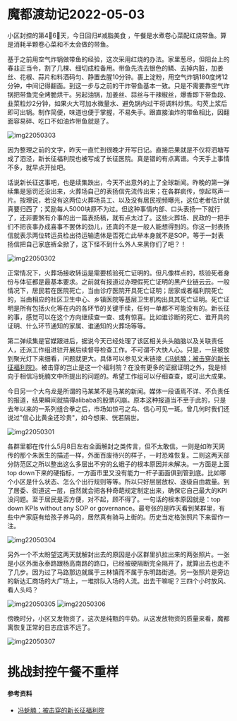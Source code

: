# 魔都渡劫记2022-05-03

小区封控的第4⃣️6⃣️天，今日回归#减脂美食 ，午餐是水煮卷心菜配红烧带鱼。算是消耗半颗卷心菜和不太会做的带鱼。

基于之前用空气炸锅做带鱼的经验，这次采用红烧的办法。家里葱尽，但阳台上的春韭正当令，割了几棵、细切成粒备用。带鱼先洗去银色的鳞、去掉内脏，加姜丝、花椒、蒜片和料酒码匀、静置去腥10分钟。裹上淀粉，用空气炸锅180度烤12分钟，中间记得翻面。到这一步与之前的干炸带鱼基本一致。只是不需要靠空气炸锅把带鱼完全烤脆烘干。另起油锅，加姜丝、蒜丝与干辣椒丝，爆香即下带鱼段、韭菜粒炒2分钟，如果火大可加水微量水、避免锅内过干将调料炒焦。勾芡上浆后即可出锅。制作简便，味道也便于掌握，不易失手。跟直接油炸的带鱼相比，因翻面容易碎、吃口不如油炸带鱼就是了。

<img decoding="async" src="https://i0.wp.com/s2.loli.net/2022/05/03/uoMQJ1RWehkcdT5.jpg?w=640&#038;ssl=1" alt="img22050303" data-recalc-dims="1" />

因为整理之前的文字，昨天一直忙到很晚才开写日记。直接后果就是不仅将泗塘写成了泗泾，新长征福利院也被写成了长征医院。真是错的有点离谱。今天手上事情不多，就早点开扯吧。

话说新长征这事吧，也是续集跌出，今天不出意外的上了全球新闻。昨晚的第一弹续集是惩罚还没出来，火葬场自己的表扬信先流传出来；在各群疯传，惊起骂声一片。按理说，若没有这两位火葬场员工、以及没有居民视频曝光，这位老者估计就真要归西了；奖励每人5000块原不为过。但这种事情内部、口头表扬一下就行了，还非要煞有介事的出一篇表扬稿，就有点太过了。这些火葬场、民政的一把手们不把丧事办成喜事不罢休的劲儿，还真的不是一般人能想得到的。你这一封表扬信就表示两位转运员检出待运输遗体是否死亡此举本身就不是SOP。等于一封表扬信把自己家底裤全掀了，这下怪不到什么外人来黑你们了吧？！

<img decoding="async" src="https://i0.wp.com/s2.loli.net/2022/05/03/7izHLtwlvneYk5f.jpg?w=640&#038;ssl=1" alt="img22050302" data-recalc-dims="1" />

正常情况下，火葬场接收转运是需要核验死亡证明的。但凡像样点的，核验死者身份与体征都是最基本要求。之前就有报道过办理假死亡证明的黑产业链云云。一般情况下，居民若在医院死亡，当由诊疗医院开具死亡证明；居家或者福利院死亡的，当由相应的社区卫生中心、乡镇医院等基层卫生机构出具其死亡证明。死亡证明是所有包括火化等在内的各环节的关键手续，任何一单都不可能没有的。新长征的事，感觉可以在这个方向继续查一查、或有惊喜。比如谁诊断的死亡、谁开具的证明、什么环节通知的家属、谁通知的火葬场等等。

第二弹续集是官媒跟进后，据说今天已经处理了该区相关头头脑脑以及关联责任人，还派工作组进驻开展后续督导检查工作。不可谓不大快人心。只是，一旦被放到聚光灯下来细看，问题就更大。具体可以参见文末链接[《冯蚝腩：被击穿的新长征福利院》][1]。被击穿的岂止是这一个福利院？在没有更多的证据证明之外，我是倾向于相信冯蚝腩文中所提出的问题的。希望工作组可以仔细查查，或可出大成果。

今日另一个大乌龙是所谓的马某某不是马某的新闻。媒体一段语焉不详、不负责任的报道，结果瞬间就搞得alibaba的股票闪崩。原本这种报道当不至于此的，只是去年以来的一系列组合拳之后，市场如惊弓之鸟、信心可见一斑。曾几何时我们还说过"信心比黄金还珍贵"，如今想来、恍若隔世。

<img decoding="async" src="https://i0.wp.com/s2.loli.net/2022/05/03/vHdYLR2fhayDkUA.jpg?w=640&#038;ssl=1" alt="img22050301" data-recalc-dims="1" />

各群里都在传什么5月8日左右全面解封之类传言，但不太敢信。一则是如昨天网传的那个朱医生的描述一样，外面百废待兴的样子，一时恐难恢复。二则这两天部分防范区之所以整出这么多层出不穷的幺蛾子的根本原因并未解决。一方面是上面top down下来的硬指标，一方面市里又没有能力一杆子面面俱到管到底。比如哪个小区是什么状态、怎么个出行规则等等。所以只好层层放权、逐级自由裁量。到了居委、街道这一层，自然就会把各种奇葩规定制定出来，确保它自己最大的KPI没问题。至于居民是否方便，对不起，顾不得了。一句话的根本原因就是：top down KPIs without any SOP or governance。最夸张的是昨天看到某群里，有些中产家庭有给孩子养马的，居然真有骑马上街的。历史当定格张照片下来留作一注。

<img decoding="async" src="https://i0.wp.com/s2.loli.net/2022/05/03/jeI8VtNm7qFipE9.jpg?w=640&#038;ssl=1" alt="img22050304" data-recalc-dims="1" />

另外一个不太盼望这两天就解封出去的原因是小区群里扒拉出来的两张照片。一张是小区外面永泰路跟杨高南路的路口，已经被硬隔断完全隔开了，就算出去也走不了几步。因为过了马路那边就属于三林镇而不属于东明路街道。另一张照片是旁边的新达汇商场的大广场上，一堆排队入场的人流。出去干嘛呢？三四个小时放风、看人头吗？

<img decoding="async" src="https://i0.wp.com/s2.loli.net/2022/05/03/iMHvabnoGAZshgd.jpg?w=640&#038;ssl=1" alt="img22050305" data-recalc-dims="1" />
<img decoding="async" src="https://i0.wp.com/s2.loli.net/2022/05/03/VtqgzFZyArY6oP1.jpg?w=640&#038;ssl=1" alt="img22050306" data-recalc-dims="1" />

傍晚时分，小区又发物资了，这次是纯甄的牛奶。从这发放物资的质量来看，魔都离恢复正常的日志应该不远了。

<img decoding="async" src="https://i0.wp.com/s2.loli.net/2022/05/03/mR4k1wSAcPDfbZE.jpg?w=640&#038;ssl=1" alt="img22050307" data-recalc-dims="1" />

# 挑战封控午餐不重样

#### 参考资料

  * [冯蚝腩：被击穿的新长征福利院][1]

 [1]: https://mp.weixin.qq.com/s/FX3L-V5pmNVrlwdwZbcdvw

